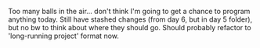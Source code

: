Too many balls in the air... don't think I'm going to get a chance to program anything today.  Still have stashed changes (from day 6, but in day 5 folder), but no bw to think about where they should go.  Should probably refactor to 'long-running project' format now.